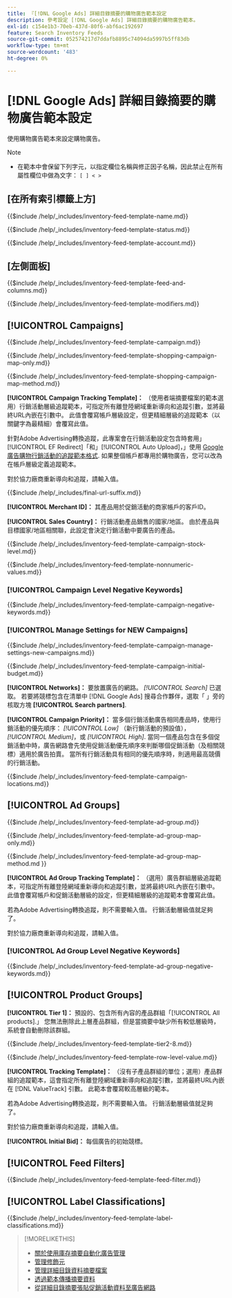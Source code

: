 ```yaml
---
title: 『[!DNL Google Ads] 詳細目錄摘要的購物廣告範本設定
description: 參考設定 [!DNL Google Ads] 詳細目錄摘要的購物廣告範本。
exl-id: c154e1b3-70eb-437d-80f6-abf6ac192697
feature: Search Inventory Feeds
source-git-commit: 052574217d7ddafb8895c74094da5997b5ff83db
workflow-type: tm+mt
source-wordcount: '483'
ht-degree: 0%

---
```


# [!DNL Google Ads] 詳細目錄摘要的購物廣告範本設定

使用購物廣告範本來設定購物廣告。

>[!NOTE]
>
>* 在範本中會保留下列字元，以指定欄位名稱與修正因子名稱，因此禁止在所有屬性欄位中做為文字：  `[ ] < > `

## \[在所有索引標籤上方\]

<!-- **Template Name:** -->

{{$include /help/_includes/inventory-feed-template-name.md}}

<!-- **Status:** -->

{{$include /help/_includes/inventory-feed-template-status.md}}

<!-- **Account:** -->

{{$include /help/_includes/inventory-feed-template-account.md}}

## \[左側面板\]

<!-- **[!UICONTROL Feed &amp; Columns]:** -->

{{$include /help/_includes/inventory-feed-template-feed-and-columns.md}}

<!-- **[!UICONTROL Modifiers]:** -->

{{$include /help/_includes/inventory-feed-template-modifiers.md}}

## [!UICONTROL Campaigns]

<!-- **[!UICONTROL Campaign]:** -->

{{$include /help/_includes/inventory-feed-template-campaign.md}}

<!-- **[!UICONTROL Campaign Map Only]:** -->

{{$include /help/_includes/inventory-feed-template-shopping-campaign-map-only.md}}

<!-- **[!UICONTROL Campaign Map Method]:** -->

{{$include /help/_includes/inventory-feed-template-shopping-campaign-map-method.md}}

**[!UICONTROL Campaign Tracking Template]：** （使用者端摘要檔案的範本選用）行銷活動層級追蹤範本，可指定所有離登陸網域重新導向和追蹤引數，並將最終URL內嵌在引數中。 此值會覆寫帳戶層級設定，但更精細層級的追蹤範本（以關鍵字為最精細）會覆寫此值。

針對Adobe Advertising轉換追蹤，此專案會在行銷活動設定包含時套用」[!UICONTROL EF Redirect]「和」[!UICONTROL Auto Upload]，」使用 [Google廣告購物行銷活動的追蹤範本格式](/help/search-social-commerce/tracking/formats-click-tracking-google.md). 如果整個帳戶都專用於購物廣告，您可以改為在帳戶層級定義追蹤範本。

對於協力廠商重新導向和追蹤，請輸入值。

<!-- **[!UICONTROL Campaign Final URL Suffix]:** -->

{{$include /help/_includes/final-url-suffix.md}}

**[!UICONTROL Merchant ID]：** 其產品用於促銷活動的商家帳戶的客戶ID。

**[!UICONTROL Sales Country]：** 行銷活動產品銷售的國家/地區。 由於產品與目標國家/地區相關聯，此設定會決定行銷活動中要廣告的產品。

<!-- **[!UICONTROL Stock Level]:** -->

{{$include /help/_includes/inventory-feed-template-campaign-stock-level.md}}

<!-- **[!UICONTROL This column has non-numeric values]:** -->

{{$include /help/_includes/inventory-feed-template-nonnumeric-values.md}}

### [!UICONTROL Campaign Level Negative Keywords]

{{$include /help/_includes/inventory-feed-template-campaign-negative-keywords.md}}

### [!UICONTROL Manage Settings for NEW Campaigns]

<!-- Flag/check box **[!UICONTROL Manage Settings for NEW Campaigns]:** -->

{{$include /help/_includes/inventory-feed-template-campaign-manage-settings-new-campaigns.md}}

<!-- **[!UICONTROL Initial Budget]:** -->

{{$include /help/_includes/inventory-feed-template-campaign-initial-budget.md}}

**[!UICONTROL Networks]：** 要放置廣告的網路。 *[!UICONTROL Search]* 已選取。 若要將競標包含在清單中 [!DNL Google Ads] 搜尋合作夥伴，選取「 」旁的核取方塊 **[!UICONTROL Search partners]**.

**[!UICONTROL Campaign Priority]：** 當多個行銷活動廣告相同產品時，使用行銷活動的優先順序： *[!UICONTROL Low]* （新行銷活動的預設值）， *[!UICONTROL Medium]*，或 *[!UICONTROL High]*. 當同一個產品包含在多個促銷活動中時，廣告網路會先使用促銷活動優先順序來判斷哪個促銷活動（及相關競標）適用於廣告拍賣。 當所有行銷活動具有相同的優先順序時，則適用最高競價的行銷活動。

<!-- **[!UICONTROL Locations]:** -->

{{$include /help/_includes/inventory-feed-template-campaign-locations.md}}

## [!UICONTROL Ad Groups]

<!-- **[!UICONTROL Ad Group]:** -->

{{$include /help/_includes/inventory-feed-template-ad-group.md}}

<!-- **[!UICONTROL Map Only]:** -->

{{$include /help/_includes/inventory-feed-template-ad-group-map-only.md}}

<!-- **[!UICONTROL Map Method]:** -->

{{$include /help/_includes/inventory-feed-template-ad-group-map-method.md }}

**[!UICONTROL Ad Group Tracking Template]：** （選用）廣告群組層級追蹤範本，可指定所有離登陸網域重新導向和追蹤引數，並將最終URL內嵌在引數中。 此值會覆寫帳戶和促銷活動層級的設定，但更精細層級的追蹤範本會覆寫此值。

若為Adobe Advertising轉換追蹤，則不需要輸入值。 行銷活動層級值就足夠了。

對於協力廠商重新導向和追蹤，請輸入值。

### [!UICONTROL Ad Group Level Negative Keywords]

{{$include /help/_includes/inventory-feed-template-ad-group-negative-keywords.md}}

## [!UICONTROL Product Groups]

**[!UICONTROL Tier 1]：** 預設的、包含所有內容的產品群組「[!UICONTROL All products].」 您無法刪除此上層產品群組，但是當摘要中缺少所有較低層級時，系統會自動刪除該群組。

<!-- **[!UICONTROL Tier 2 - Tier 8]:** -->

{{$include /help/_includes/inventory-feed-template-tier2-8.md}}

<!-- **[!UICONTROL Row Level Value]:** -->

{{$include /help/_includes/inventory-feed-template-row-level-value.md}}

**[!UICONTROL Tracking Template]：** （沒有子產品群組的單位；選用）產品群組的追蹤範本，這會指定所有離登陸網域重新導向和追蹤引數，並將最終URL內嵌在 [!DNL ValueTrack] 引數。 此範本會覆寫較高層級的範本。

若為Adobe Advertising轉換追蹤，則不需要輸入值。 行銷活動層級值就足夠了。

對於協力廠商重新導向和追蹤，請輸入值。

**[!UICONTROL Initial Bid]：** 每個廣告的初始競標。

## [!UICONTROL Feed Filters]

<!-- **\[Feed Filter\]:** -->

{{$include /help/_includes/inventory-feed-template-feed-filter.md}}

## [!UICONTROL Label Classifications]

<!-- **\[Component\] [!UICONTROL Label Classifications] &gt; `[Label Classification and Value`]:** -->

{{$include /help/_includes/inventory-feed-template-label-classifications.md}}

>[!MORELIKETHIS]
>
>* [關於使用庫存摘要自動化廣告管理](../inventory-feeds-about.md)
>* [管理修飾元](../modifiers-manage.md)
>* [管理詳細目錄資料摘要檔案](/help/search-social-commerce/campaign-management/inventory-feeds/feed-files-manage.md)
>* [透過範本傳播摘要資料](../feed-data-propagate.md)
>* [從詳細目錄摘要張貼促銷活動資料至廣告網路](../propagated-data-post.md)

